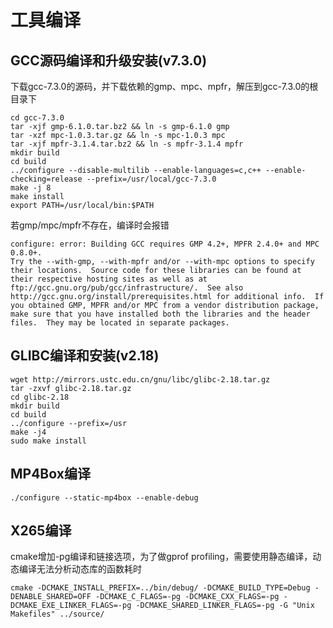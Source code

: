 # 工具编译

## GCC源码编译和升级安装(v7.3.0)

下载gcc-7.3.0的源码，并下载依赖的gmp、mpc、mpfr，解压到gcc-7.3.0的根目录下

```
cd gcc-7.3.0
tar -xjf gmp-6.1.0.tar.bz2 && ln -s gmp-6.1.0 gmp
tar -xzf mpc-1.0.3.tar.gz && ln -s mpc-1.0.3 mpc
tar -xjf mpfr-3.1.4.tar.bz2 && ln -s mpfr-3.1.4 mpfr
mkdir build
cd build
../configure --disable-multilib --enable-languages=c,c++ --enable-checking=release --prefix=/usr/local/gcc-7.3.0
make -j 8
make install
export PATH=/usr/local/bin:$PATH
```

若gmp/mpc/mpfr不存在，编译时会报错
```
configure: error: Building GCC requires GMP 4.2+, MPFR 2.4.0+ and MPC 0.8.0+.
Try the --with-gmp, --with-mpfr and/or --with-mpc options to specify
their locations.  Source code for these libraries can be found at
their respective hosting sites as well as at
ftp://gcc.gnu.org/pub/gcc/infrastructure/.  See also
http://gcc.gnu.org/install/prerequisites.html for additional info.  If
you obtained GMP, MPFR and/or MPC from a vendor distribution package,
make sure that you have installed both the libraries and the header
files.  They may be located in separate packages.
```

## GLIBC编译和安装(v2.18)

```
wget http://mirrors.ustc.edu.cn/gnu/libc/glibc-2.18.tar.gz
tar -zxvf glibc-2.18.tar.gz
cd glibc-2.18
mkdir build
cd build
../configure --prefix=/usr
make -j4
sudo make install
```

## MP4Box编译

```
./configure --static-mp4box --enable-debug
```

## X265编译

cmake增加-pg编译和链接选项，为了做gprof profiling，需要使用静态编译，动态编译无法分析动态库的函数耗时
```
cmake -DCMAKE_INSTALL_PREFIX=../bin/debug/ -DCMAKE_BUILD_TYPE=Debug -DENABLE_SHARED=OFF -DCMAKE_C_FLAGS=-pg -DCMAKE_CXX_FLAGS=-pg -DCMAKE_EXE_LINKER_FLAGS=-pg -DCMAKE_SHARED_LINKER_FLAGS=-pg -G "Unix Makefiles" ../source/
```

